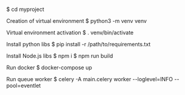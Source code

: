 $ cd myproject

Creation of virtual environment
$ python3 -m venv venv

Virtual environment activation
$ . venv/bin/activate

Install python libs
$ pip install -r /path/to/requirements.txt

Install Node.js libs
$ npm i
$ npm run build

Run docker
$ docker-compose up

Run queue worker
$ celery -A main.celery  worker --loglevel=INFO --pool=eventlet